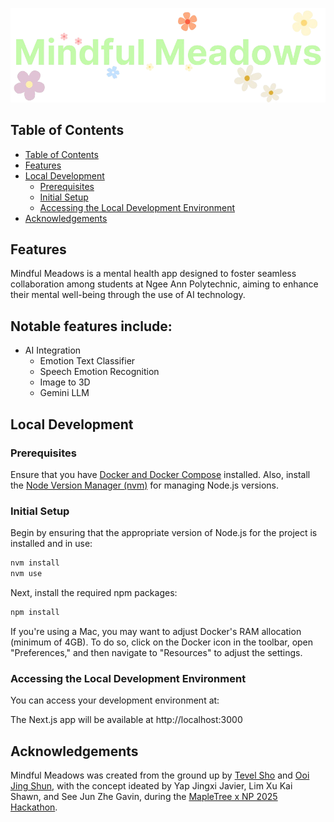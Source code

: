 ![Mindful Meadows](public/images/mindful-meadows-banner.png)

## Table of Contents

- [Table of Contents](#table-of-contents)
- [Features](#features)
- [Local Development](#local-development)
  - [Prerequisites](#prerequisites)
  - [Initial Setup](#initial-setup)
  - [Accessing the Local Development Environment](#accessing-the-local-development-environment)
- [Acknowledgements](#acknowledgements)


##

## Features

Mindful Meadows is a mental health app designed to foster seamless collaboration among students at Ngee Ann Polytechnic, aiming to enhance their mental well-being through the use of AI technology.


Notable features include:
- 

- AI Integration
  - Emotion Text Classifier
  - Speech Emotion Recognition
  - Image to 3D
  - Gemini LLM

## Local Development 

### Prerequisites

Ensure that you have [Docker and Docker Compose](https://docs.docker.com/get-started/get-docker/) installed. Also, install the [Node Version Manager (nvm)](https://docs.docker.com/get-started/get-docker/) for managing Node.js versions.


### Initial Setup

Begin by ensuring that the appropriate version of Node.js for the project is installed and in use:

```bash
nvm install
nvm use
```

Next, install the required npm packages:

```bash
npm install
```

If you're using a Mac, you may want to adjust Docker's RAM allocation (minimum of 4GB). To do so, click on the Docker icon in the toolbar, open "Preferences," and then navigate to "Resources" to adjust the settings.

### Accessing the Local Development Environment
You can access your development environment at:

The Next.js app will be available at http://localhost:3000


## Acknowledgements
Mindful Meadows was created from the ground up by [Tevel Sho](https://github.com/tevelsho) and [Ooi Jing Shun](https://github.com/fisherman-23), with the concept ideated by Yap Jingxi Javier, Lim Xu Kai Shawn, and See Jun Zhe Gavin, during the [MapleTree x NP 2025 Hackathon](https://sites.google.com/view/mapletreexnphack2025/).